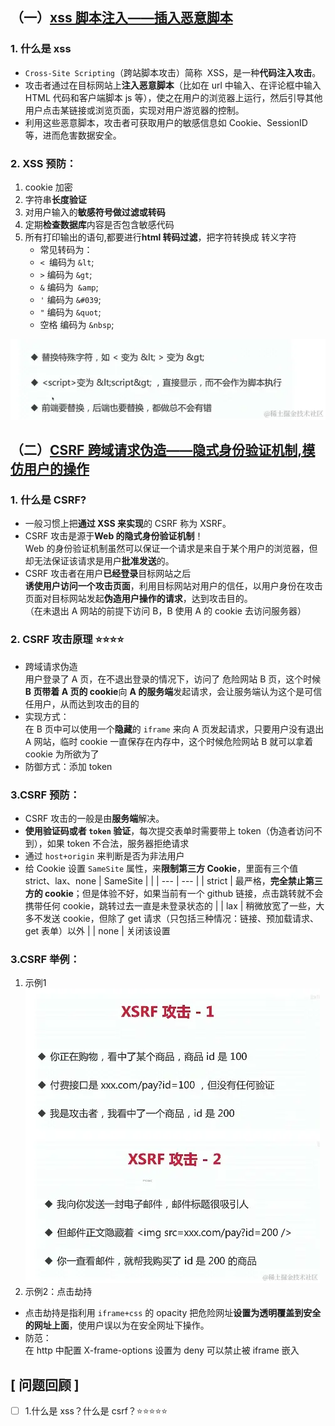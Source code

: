 <!--
 * @Description:
 * @Date: 2024-11-08 14:02:47
 * @LastEditTime: 2024-11-08 14:22:40
-->

## （一）[xss 脚本注入——插入恶意脚本](https://www.cnblogs.com/sochishun/p/6993997.html)

### 1. 什么是 xss

- `Cross-Site Scripting`（跨站脚本攻击）简称  XSS，是一种**代码注入攻击**。
- 攻击者通过在目标网站上**注入恶意脚本**（比如在 url 中输入、在评论框中输入 HTML 代码和客户端脚本 js 等），使之在用户的浏览器上运行，然后引导其他用户点击某链接或浏览页面，实现对用户游览器的控制。
- 利用这些恶意脚本，攻击者可获取用户的敏感信息如 Cookie、SessionID 等，进而危害数据安全。

### 2. XSS 预防：

1.  cookie 加密
2.  字符串**长度验证**
3.  对用户输入的**敏感符号做过滤或转码**
4.  定期**检查数据库**内容是否包含敏感代码
5.  所有打印输出的语句,都要进行**html 转码过滤**，把字符转换成 转义字符
    - 常见转码为：
    - `< `编码为 `&lt`;
    - `>` 编码为 `&gt`;
    - `&` 编码为` &amp`;
    - `'` 编码为 `&#039`;
    - `"` 编码为 `&quot`;
    - 空格 编码为 `&nbsp`;

![alt text](XSS.png)

## （二）[CSRF 跨域请求伪造——隐式身份验证机制,模仿用户的操作](https://www.cnblogs.com/lovesong/p/5233195.html)

### 1. 什么是 CSRF?

- 一般习惯上把**通过 XSS 来实现**的 CSRF 称为 XSRF。
- CSRF 攻击是源于**Web 的隐式身份验证机制**！  
  Web 的身份验证机制虽然可以保证一个请求是来自于某个用户的浏览器，但却无法保证该请求是用户**批准发送**的。
- CSRF 攻击者在用户**已经登录**目标网站之后  
  **诱使用户访问一个攻击页面**，利用目标网站对用户的信任，以用户身份在攻击页面对目标网站发起**伪造用户操作的请求**，达到攻击目的。  
   （在未退出 A 网站的前提下访问 B，B 使用 A 的 cookie 去访问服务器）

### 2. CSRF 攻击原理 ⭐⭐⭐⭐

- 跨域请求伪造  
  用户登录了 A 页，在不退出登录的情况下，访问了 危险网站 B 页，这个时候**B 页带着 A 页的 cookie**向 **A 的服务端**发起请求，会让服务端认为这个是可信任用户，从而达到攻击的目的
- 实现方式：  
  在 B 页中可以使用一个**隐藏**的 `iframe` 来向 A 页发起请求，只要用户没有退出 A 网站，临时 cookie 一直保存在内存中，这个时候危险网站 B 就可以拿着 cookie 为所欲为了
- 防御方式：添加 token

### 3.CSRF 预防：

- CSRF 攻击的一般是由**服务端**解决。
- **使用验证码或者 `token` 验证**，每次提交表单时需要带上 token（伪造者访问不到），如果 token 不合法，服务器拒绝请求
- 通过 `host+origin` 来判断是否为非法用户
- 给 Cookie 设置 `SameSite` 属性，来**限制第三方 Cookie**，里面有三个值 strict、lax、none
  | SameSite | |
  | --- | --- |
  | strict | 最严格，**完全禁止第三方的 cookie**；但是体验不好，如果当前有一个 github 链接，点击跳转就不会携带任何 cookie，跳转过去一直是未登录状态的 |
  | lax | 稍微放宽了一些，大多不发送 cookie，但除了 get 请求（只包括三种情况：链接、预加载请求、get 表单）以外 |
  | none | 关闭该设置

### 3.CSRF 举例：
1. 示例1
![alt text](CSRF.png)
1. 示例2：点击劫持
- 点击劫持是指利用 `iframe+css` 的 opacity 把危险网址**设置为透明覆盖到安全的网址上面**，使用户误以为在安全网址下操作。
- 防范：  
  在 http 中配置 X-frame-options 设置为 deny 可以禁止被 iframe 嵌入

## [ 问题回顾 ]

- [ ] 1.什么是 xss？什么是 csrf？⭐⭐⭐⭐⭐
